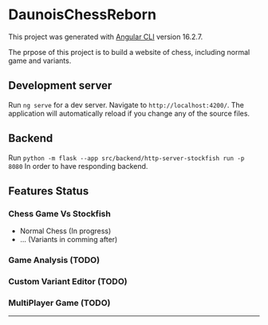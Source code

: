 # DaunoisChessReborn

This project was generated with [Angular CLI](https://github.com/angular/angular-cli) version 16.2.7.

The prpose of this project is to build a website of chess, including normal game and variants.

## Development server

Run `ng serve` for a dev server. Navigate to `http://localhost:4200/`. The application will automatically reload if you change any of the source files.

## Backend

Run `python -m flask --app src/backend/http-server-stockfish run -p 8080` In order to have responding backend.

## Features Status

### Chess Game Vs Stockfish
- Normal Chess (In progress)
- ... (Variants in comming after)

### Game Analysis (TODO)


### Custom Variant Editor (TODO)

### MultiPlayer Game (TODO)

---------------------------------------------------
